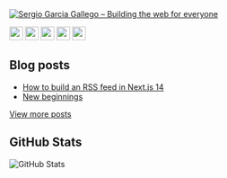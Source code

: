 <a href="https://sergiogarciagallego.com">
  <img src="https://sergiogarciagallego.com/opengraph-image.jpg" alt="Sergio Garcia Gallego – Building the web for everyone" />
</a>

<p><a href="https://sergiogarciagallego.com"><img src="https://img.shields.io/badge/website-181818.svg?&style=for-the-badge" height=24></a> <a href="https://dribbble.com/logbysergio"><img src="https://img.shields.io/badge/dribbble-F6AEE9.svg?&style=for-the-badge&logo=dribbble&logoColor=000000" height=24></a> <a href="https://mastodon.social/@sergiogarciagallego"><img src="https://img.shields.io/badge/mastodon-6364FF.svg?&style=for-the-badge&logo=mastodon&logoColor=FFFFFF" height=24 /></a> <a href="https://www.linkedin.com/in/sergio-garcia-gallego/"><img src="https://img.shields.io/badge/linkedin-0B66C2.svg?&style=for-the-badge&logo=linkedin&logoColor=white" height=24 /></a> <a href="https://sergiogarciagallego.com/rss.xml"><img src="https://img.shields.io/badge/RSS-F26522.svg?&style=for-the-badge&logo=rss&logoColor=white" height=24 /></a></p>

## Blog posts

<!-- BLOG-POST-LIST:START -->
- [How to build an RSS feed in Next.js 14](https://sergiogarciagallego.com/blog/how-to-build-an-rss-feed-in-nextjs-14)
- [New beginnings](https://sergiogarciagallego.com/blog/new-beginnings)
<!-- BLOG-POST-LIST:END -->

[View more posts](https://sergiogarciagallego.com/blog)

## GitHub Stats

![GitHub Stats](https://github-readme-stats.vercel.app/api?username=sgarciagallego&amp;show_icons=true)
